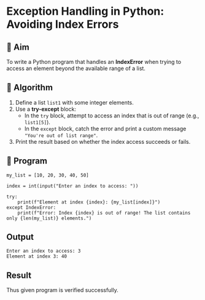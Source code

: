 # Exception Handling in Python: Avoiding Index Errors

## 🎯 Aim
To write a Python program that handles an **IndexError** when trying to access an element beyond the available range of a list.

## 🧠 Algorithm
1. Define a list `list1` with some integer elements.
2. Use a **try-except** block:
   - In the `try` block, attempt to access an index that is out of range (e.g., `list1[5]`).
   - In the `except` block, catch the error and print a custom message `"You're out of list range"`.
3. Print the result based on whether the index access succeeds or fails.

## 🧾 Program
~~~
my_list = [10, 20, 30, 40, 50]

index = int(input("Enter an index to access: "))

try:
    print(f"Element at index {index}: {my_list[index]}")
except IndexError:
    print(f"Error: Index {index} is out of range! The list contains only {len(my_list)} elements.")
~~~
## Output
~~~
Enter an index to access: 3
Element at index 3: 40
~~~

## Result
Thus given program is verified successfully.

